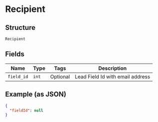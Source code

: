 
# Recipient

## Structure

`Recipient`

## Fields

| Name | Type | Tags | Description |
|  --- | --- | --- | --- |
| `field_id` | `int` | Optional | Lead Field Id with email address |

## Example (as JSON)

```json
{
  "fieldId": null
}
```

